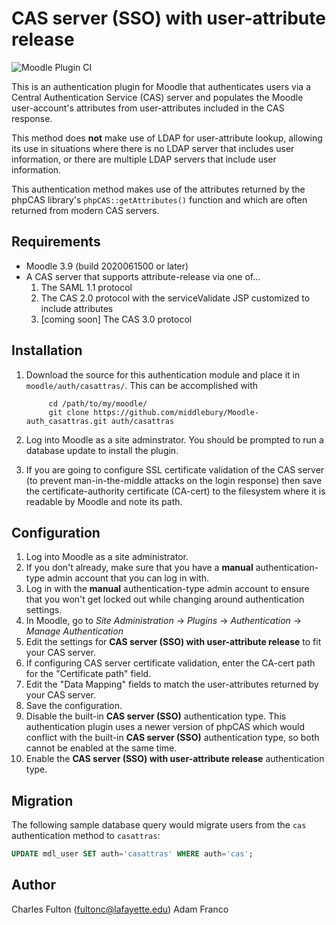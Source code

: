 CAS server (SSO) with user-attribute release
============================================

![Moodle Plugin CI](https://github.com/LafColITS/Moodle-auth_casattras/workflows/Moodle%20Plugin%20CI/badge.svg)

This is an authentication plugin for Moodle that authenticates users via a Central Authentication Service (CAS) server and populates the Moodle user-account's attributes from user-attributes included in the CAS response.

This method does **not** make use of LDAP for user-attribute lookup, allowing its use in situations where there is no LDAP server that includes user information, or there are multiple LDAP servers that include user information.

This authentication method makes use of the attributes returned by the phpCAS library's `phpCAS::getAttributes()` function and which are often returned from modern CAS servers.

Requirements
------------
* Moodle 3.9 (build 2020061500 or later)
*  A CAS server that supports attribute-release via one of...
    1. The SAML 1.1 protocol
    2. The CAS 2.0 protocol with the serviceValidate JSP customized to include attributes
    3. [coming soon] The CAS 3.0 protocol

Installation
------------

1. Download the source for this authentication module and place it in `moodle/auth/casattras/`.
    This can be accomplished with

            cd /path/to/my/moodle/
            git clone https://github.com/middlebury/Moodle-auth_casattras.git auth/casattras

1. Log into Moodle as a site adminstrator. You should be prompted to run a database update to install the plugin.

1. If you are going to configure SSL certificate validation of the CAS server (to prevent man-in-the-middle attacks on the login  response) then save the certificate-authority certificate (CA-cert) to the filesystem where it is readable by Moodle and note its path.

Configuration
-------------
1. Log into Moodle as a site administrator.
1. If you don't already, make sure that you have a **manual** authentication-type admin account that you can log in with.
1. Log in with the **manual** authentication-type admin account to ensure that you won't get locked out while changing around authentication settings.
1. In Moodle, go to *Site Administration* -> *Plugins* -> *Authentication* -> *Manage Authentication*
1. Edit the settings for **CAS server (SSO) with user-attribute release** to fit your CAS server.
1. If configuring CAS server certificate validation, enter the CA-cert path for the "Certificate path" field.
1. Edit the "Data Mapping" fields to match the user-attributes returned by your CAS server.
1. Save the configuration.
1. Disable the built-in **CAS server (SSO)** authentication type. This authentication plugin uses a newer version of phpCAS which would conflict with the built-in **CAS server (SSO)** authentication type, so both cannot be enabled at the same time.
1. Enable the **CAS server (SSO) with user-attribute release** authentication type.

Migration
-------------
The following sample database query would migrate users from the `cas` authentication method to `casattras`:

```sql
UPDATE mdl_user SET auth='casattras' WHERE auth='cas';
```

Author
------
Charles Fulton (fultonc@lafayette.edu)
Adam Franco